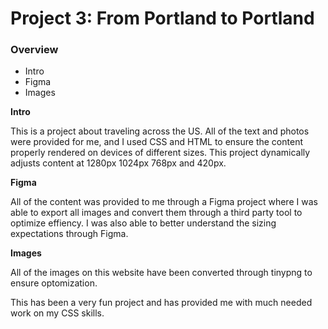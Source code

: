 # Project 3: From Portland to Portland

### Overview
* Intro
* Figma
* Images

**Intro**

This is a project about traveling across the US. All of the text and photos were provided for me, and I used CSS and HTML to ensure the content properly rendered on devices of different sizes. This project dynamically adjusts content at 1280px 1024px 768px and 420px.

**Figma**

All of the content was provided to me through a Figma project where I was able to export all images and convert them through a third party tool to optimize effiency. I was also able to better understand the sizing expectations through Figma.

**Images**

All of the images on this website have been converted through tinypng to ensure optomization. 


This has been a very fun project and has provided me with much needed work on my CSS skills. 
